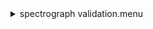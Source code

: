 <details><summary>spectrograph validation.menu</summary><blockquote><pre><details><summary>spectragraph_validation.cbk</summary><blockquote><pre><details><summary>1079_13wave_1beam_16sums_1rep_BOTH.rcp</summary><blockquote><pre>$${\color{red}  data	rcam	both	1079.14	   16
}$$
$${\color{red}  data	rcam	both	1079.25	   16
}$$
$${\color{red}  data	rcam	both	1079.36	   16
}$$
$${\color{red}  data	rcam	both	1079.47	   16
}$$
$${\color{red}  data	rcam	both	1079.58	   16
}$$
$${\color{red}  data	rcam	both	1079.69	   16
}$$
$${\color{red}  data	rcam	both	1079.80	   16
}$$
$${\color{red}  data	rcam	both	1079.91	   16
}$$
$${\color{red}  data	rcam	both	1080.02	   16
}$$
$${\color{red}  data	rcam	both	1080.13	   16
}$$
$${\color{red}  data	rcam	both	1080.24	   16
}$$
$${\color{red}  data	rcam	both	1080.35	   16
}$$
$${\color{red}  data	rcam	both	1080.46	   16
}$$
The above code block covers:1.17 minutes of camera integration + hardware moves and overhead</pre></blockquote></details>The above code block covers:1.17 minutes of camera integration + hardware moves and overhead</pre></blockquote></details></pre></blockquote></details>